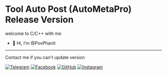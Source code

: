 # Tool Auto Post (AutoMetaPro) Release Version

welcome to C/C++ with me
- 👋 Hi, I’m @PovPhanit

---------------------------------------------
Contact me if you can't update version

[![Telegram](https://img.shields.io/badge/Telegram-Contact-blue?logo=telegram)](https://t.me/phanit_pov)
[![Facebook](https://img.shields.io/badge/Facebook-Connect-blue?logo=facebook)](https://web.facebook.com/phanit.loveoun.52)
[![GitHub](https://img.shields.io/badge/GitHub-Follow-black?logo=github)](https://github.com/PovPhanit)
[![Instagram](https://img.shields.io/badge/Instagram-Follow-red?logo=instagram)](https://www.instagram.com/phanit_r7)




